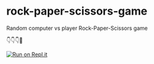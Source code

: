 # rock-paper-scissors-game
Random computer vs player Rock-Paper-Scissors game

👇👇👇🤙

[![Run on Repl.it](https://repl.it/badge/github/isennkubilay/rock-paper-scissors-game)](https://repl.it/github/isennkubilay/rock-paper-scissors-game)
